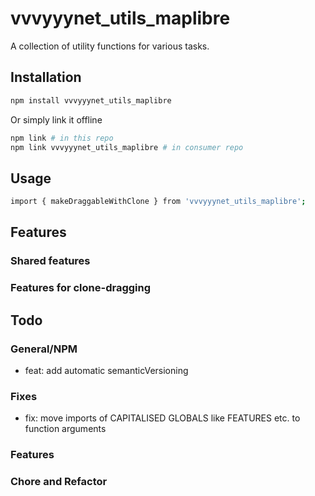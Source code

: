 # vvvyyynet_utils_maplibre

A collection of utility functions for various tasks.

## Installation

```bash
npm install vvvyyynet_utils_maplibre
```
Or simply link it offline

```bash
npm link # in this repo
npm link vvvyyynet_utils_maplibre # in consumer repo
```

## Usage

```bash
import { makeDraggableWithClone } from 'vvvyyynet_utils_maplibre';
```

## Features

### Shared features

### Features for clone-dragging

## Todo
### General/NPM
- feat: add automatic semanticVersioning

### Fixes
- fix: move imports of CAPITALISED GLOBALS like FEATURES etc. to function arguments

### Features

### Chore and Refactor
